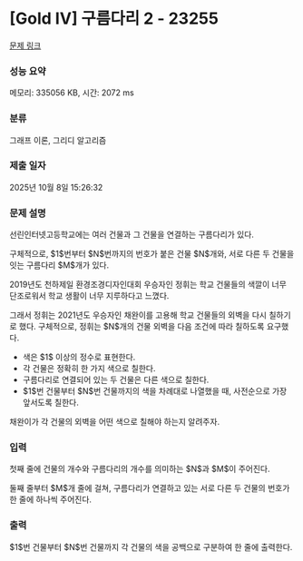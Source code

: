 # [Gold IV] 구름다리 2 - 23255 

[문제 링크](https://www.acmicpc.net/problem/23255) 

### 성능 요약

메모리: 335056 KB, 시간: 2072 ms

### 분류

그래프 이론, 그리디 알고리즘

### 제출 일자

2025년 10월 8일 15:26:32

### 문제 설명

<p>선린인터넷고등학교에는 여러 건물과 그 건물을 연결하는 구름다리가 있다.</p>

<p>구체적으로, $1$번부터 $N$번까지의 번호가 붙은 건물 $N$개와, 서로 다른 두 건물을 잇는 구름다리 $M$개가 있다.</p>

<p>2019년도 천하제일 환경조경디자인대회 우승자인 정휘는 학교 건물들의 색깔이 너무 단조로워서 학교 생활이 너무 지루하다고 느꼈다.</p>

<p>그래서 정휘는 2021년도 우승자인 채완이를 고용해 학교 건물들의 외벽을 다시 칠하기로 했다. 구체적으로, 정휘는 $N$개의 건물 외벽을 다음 조건에 따라 칠하도록 요구했다.</p>

<ul>
	<li>색은 $1$ 이상의 정수로 표현한다.</li>
	<li>각 건물은 정확히 한 가지 색으로 칠한다.</li>
	<li>구름다리로 연결되어 있는 두 건물은 다른 색으로 칠한다.</li>
	<li>$1$번 건물부터 $N$번 건물까지의 색을 차례대로 나열했을 때, 사전순으로 가장 앞서도록 칠한다.</li>
</ul>

<p>채완이가 각 건물의 외벽을 어떤 색으로 칠해야 하는지 알려주자.</p>

### 입력 

 <p>첫째 줄에 건물의 개수와 구름다리의 개수를 의미하는 $N$과 $M$이 주어진다.</p>

<p>둘째 줄부터 $M$개 줄에 걸쳐, 구름다리가 연결하고 있는 서로 다른 두 건물의 번호가 한 줄에 하나씩 주어진다.</p>

### 출력 

 <p>$1$번 건물부터 $N$번 건물까지 각 건물의 색을 공백으로 구분하여 한 줄에 출력한다.</p>

